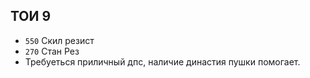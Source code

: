 ## ТОИ 9
* `550` Скил резист
* `270` Стан Рез
* Требуеться приличный дпс, наличие династия пушки помогает.
